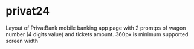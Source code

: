 # privat24
Layout of PrivatBank mobile banking app page with 2 promtps of wagon number (4 digits value) and tickets amount. 360px is minimum supported screen width
